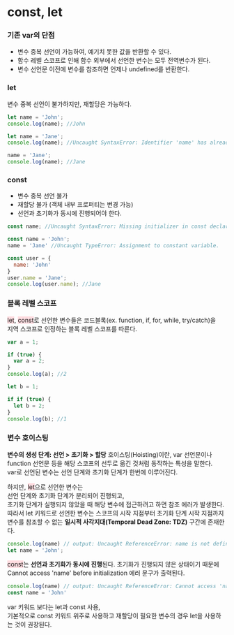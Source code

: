 # const, let

### 기존 var의 단점
* 변수 중복 선언이 가능하여, 예기치 못한 값을 반환할 수 있다.
* 함수 레벨 스코프로 인해 함수 외부에서 선언한 변수는 모두 전역변수가 된다.
* 변수 선언문 이전에 변수를 참조하면 언제나 undefined를 반환한다.

### let
변수 중복 선언이 불가하지만, 재할당은 가능하다.

```javascript
let name = 'John';
console.log(name); //John

let name = 'Jane';
console.log(name); //Uncaught SyntaxError: Identifier 'name' has already been declared

name = 'Jane';
console.log(name); //Jane
```

### const
* 변수 중복 선언 불가
* 재할당 불가 (객체 내부 프로퍼티는 변경 가능)
* 선언과 초기화가 동시에 진행되어야 한다.

```javascript
const name; //Uncaught SyntaxError: Missing initializer in const declaration

const name = 'John';
name = 'Jane' //Uncaught TypeError: Assignment to constant variable.

const user = {
  name: 'John'
}
user.name = 'Jane';
console.log(user.name); //Jane
```

### 블록 레벨 스코프
<span style="background-color: #ffdce0;">let</span>, <span style="background-color: #ffdce0;">const</span>로 선언한 변수들은 코드블록(ex. function, if, for, while, try/catch)을   
지역 스코프로 인정하는 블록 레벨 스코프를 따른다.

```javascript
var a = 1;

if (true) {
  var a = 2;
}
console.log(a); //2

let b = 1;

if if (true) {
  let b = 2;
}
console.log(b); //1
```

### 변수 호이스팅
**변수의 생성 단계: 선언 > 초기화 > 할당**
호이스팅(Hoisting)이란, var 선언문이나 function 선언문 등을 해당 스코프의 선두로 옮긴 것처럼 동작하는 특성을 말한다.   
var로 선언된 변수는 선언 단계와 초기화 단계가 한번에 이루어진다.
   
하지만, <span style="background-color: #ffdce0;">let</span>으로 선언한 변수는   
선언 단계와 초기화 단계가 분리되어 진행되고,   
초기화 단계가 실행되지 않았을 때 해당 변수에 접근하려고 하면 참조 에러가 발생한다.   
따라서 let 키워드로 선언한 변수는 스코프의 시작 지점부터 초기화 단계 시작 지점까지   
변수를 참조할 수 없는 **일시적 사각지대(Temporal Dead Zone: TDZ)** 구간에 존재한다.

```javascript
console.log(name) // output: Uncaught ReferenceError: name is not defined
let name = 'John';
```

<span style="background-color: #ffdce0;">const</span>는 **선언과 초기화가 동시에 진행**된다.
초기화가 진행되지 않은 상태이기 때문에 Cannot access 'name' before initialization 에러 문구가 출력된다.

```javascript
console.log(name) // output: Uncaught ReferenceError: Cannot access 'name' before initialization
const name = 'John'
```

var 키워드 보다는 let과 const 사용,   
기본적으로 const 키워드 위주로 사용하고 재할당이 필요한 변수의 경우 let을 사용하는 것이 권장된다.